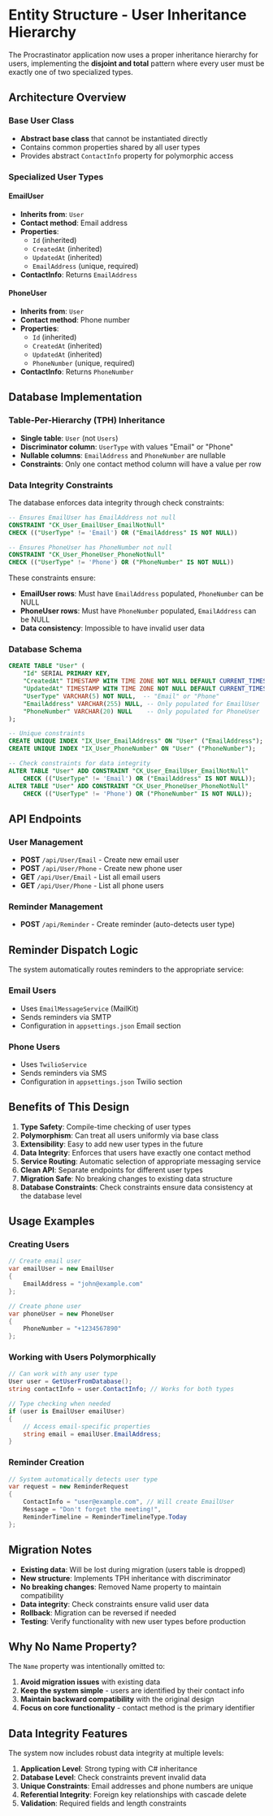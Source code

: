 # Entity Structure - User Inheritance Hierarchy

The Procrastinator application now uses a proper inheritance hierarchy for users, implementing the **disjoint and total** pattern where every user must be exactly one of two specialized types.

## Architecture Overview

### Base User Class
- **Abstract base class** that cannot be instantiated directly
- Contains common properties shared by all user types
- Provides abstract `ContactInfo` property for polymorphic access

### Specialized User Types

#### EmailUser
- **Inherits from**: `User`
- **Contact method**: Email address
- **Properties**:
  - `Id` (inherited)
  - `CreatedAt` (inherited)
  - `UpdatedAt` (inherited)
  - `EmailAddress` (unique, required)
- **ContactInfo**: Returns `EmailAddress`

#### PhoneUser
- **Inherits from**: `User`
- **Contact method**: Phone number
- **Properties**:
  - `Id` (inherited)
  - `CreatedAt` (inherited)
  - `UpdatedAt` (inherited)
  - `PhoneNumber` (unique, required)
- **ContactInfo**: Returns `PhoneNumber`

## Database Implementation

### Table-Per-Hierarchy (TPH) Inheritance
- **Single table**: `User` (not `Users`)
- **Discriminator column**: `UserType` with values "Email" or "Phone"
- **Nullable columns**: `EmailAddress` and `PhoneNumber` are nullable
- **Constraints**: Only one contact method column will have a value per row

### Data Integrity Constraints
The database enforces data integrity through check constraints:

```sql
-- Ensures EmailUser has EmailAddress not null
CONSTRAINT "CK_User_EmailUser_EmailNotNull" 
CHECK (("UserType" != 'Email') OR ("EmailAddress" IS NOT NULL))

-- Ensures PhoneUser has PhoneNumber not null  
CONSTRAINT "CK_User_PhoneUser_PhoneNotNull"
CHECK (("UserType" != 'Phone') OR ("PhoneNumber" IS NOT NULL))
```

These constraints ensure:
- **EmailUser rows**: Must have `EmailAddress` populated, `PhoneNumber` can be NULL
- **PhoneUser rows**: Must have `PhoneNumber` populated, `EmailAddress` can be NULL
- **Data consistency**: Impossible to have invalid user data

### Database Schema
```sql
CREATE TABLE "User" (
    "Id" SERIAL PRIMARY KEY,
    "CreatedAt" TIMESTAMP WITH TIME ZONE NOT NULL DEFAULT CURRENT_TIMESTAMP,
    "UpdatedAt" TIMESTAMP WITH TIME ZONE NOT NULL DEFAULT CURRENT_TIMESTAMP,
    "UserType" VARCHAR(5) NOT NULL,  -- "Email" or "Phone"
    "EmailAddress" VARCHAR(255) NULL, -- Only populated for EmailUser
    "PhoneNumber" VARCHAR(20) NULL    -- Only populated for PhoneUser
);

-- Unique constraints
CREATE UNIQUE INDEX "IX_User_EmailAddress" ON "User" ("EmailAddress");
CREATE UNIQUE INDEX "IX_User_PhoneNumber" ON "User" ("PhoneNumber");

-- Check constraints for data integrity
ALTER TABLE "User" ADD CONSTRAINT "CK_User_EmailUser_EmailNotNull" 
    CHECK (("UserType" != 'Email') OR ("EmailAddress" IS NOT NULL));
ALTER TABLE "User" ADD CONSTRAINT "CK_User_PhoneUser_PhoneNotNull" 
    CHECK (("UserType" != 'Phone') OR ("PhoneNumber" IS NOT NULL));
```

## API Endpoints

### User Management
- **POST** `/api/User/Email` - Create new email user
- **POST** `/api/User/Phone` - Create new phone user
- **GET** `/api/User/Email` - List all email users
- **GET** `/api/User/Phone` - List all phone users

### Reminder Management
- **POST** `/api/Reminder` - Create reminder (auto-detects user type)

## Reminder Dispatch Logic

The system automatically routes reminders to the appropriate service:

### Email Users
- Uses `EmailMessageService` (MailKit)
- Sends reminders via SMTP
- Configuration in `appsettings.json` Email section

### Phone Users
- Uses `TwilioService`
- Sends reminders via SMS
- Configuration in `appsettings.json` Twilio section

## Benefits of This Design

1. **Type Safety**: Compile-time checking of user types
2. **Polymorphism**: Can treat all users uniformly via base class
3. **Extensibility**: Easy to add new user types in the future
4. **Data Integrity**: Enforces that users have exactly one contact method
5. **Service Routing**: Automatic selection of appropriate messaging service
6. **Clean API**: Separate endpoints for different user types
7. **Migration Safe**: No breaking changes to existing data structure
8. **Database Constraints**: Check constraints ensure data consistency at the database level

## Usage Examples

### Creating Users
```csharp
// Create email user
var emailUser = new EmailUser
{
    EmailAddress = "john@example.com"
};

// Create phone user
var phoneUser = new PhoneUser
{
    PhoneNumber = "+1234567890"
};
```

### Working with Users Polymorphically
```csharp
// Can work with any user type
User user = GetUserFromDatabase();
string contactInfo = user.ContactInfo; // Works for both types

// Type checking when needed
if (user is EmailUser emailUser)
{
    // Access email-specific properties
    string email = emailUser.EmailAddress;
}
```

### Reminder Creation
```csharp
// System automatically detects user type
var request = new ReminderRequest
{
    ContactInfo = "user@example.com", // Will create EmailUser
    Message = "Don't forget the meeting!",
    ReminderTimeline = ReminderTimelineType.Today
};
```

## Migration Notes

- **Existing data**: Will be lost during migration (users table is dropped)
- **New structure**: Implements TPH inheritance with discriminator
- **No breaking changes**: Removed Name property to maintain compatibility
- **Data integrity**: Check constraints ensure valid user data
- **Rollback**: Migration can be reversed if needed
- **Testing**: Verify functionality with new user types before production

## Why No Name Property?

The `Name` property was intentionally omitted to:
1. **Avoid migration issues** with existing data
2. **Keep the system simple** - users are identified by their contact info
3. **Maintain backward compatibility** with the original design
4. **Focus on core functionality** - contact method is the primary identifier

## Data Integrity Features

The system now includes robust data integrity at multiple levels:

1. **Application Level**: Strong typing with C# inheritance
2. **Database Level**: Check constraints prevent invalid data
3. **Unique Constraints**: Email addresses and phone numbers are unique
4. **Referential Integrity**: Foreign key relationships with cascade delete
5. **Validation**: Required fields and length constraints
